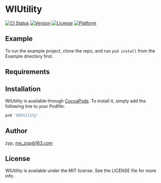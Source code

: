 # WIUtility

[![CI Status](https://img.shields.io/travis/zyp/WIUtility.svg?style=flat)](https://travis-ci.org/zyp/WIUtility)
[![Version](https://img.shields.io/cocoapods/v/WIUtility.svg?style=flat)](https://cocoapods.org/pods/WIUtility)
[![License](https://img.shields.io/cocoapods/l/WIUtility.svg?style=flat)](https://cocoapods.org/pods/WIUtility)
[![Platform](https://img.shields.io/cocoapods/p/WIUtility.svg?style=flat)](https://cocoapods.org/pods/WIUtility)

## Example

To run the example project, clone the repo, and run `pod install` from the Example directory first.

## Requirements

## Installation

WIUtility is available through [CocoaPods](https://cocoapods.org). To install
it, simply add the following line to your Podfile:

```ruby
pod 'WIUtility'
```

## Author

zyp, me_zyp@163.com

## License

WIUtility is available under the MIT license. See the LICENSE file for more info.
